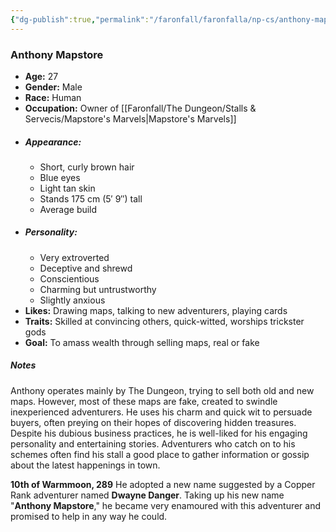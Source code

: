 ```yaml
---
{"dg-publish":true,"permalink":"/faronfall/faronfalla/np-cs/anthony-mapstore/"}
---
```


### Anthony Mapstore

- **Age:** 27
- **Gender:** Male
- **Race:** Human
- **Occupation:** Owner of [[Faronfall/The Dungeon/Stalls & Servecis/Mapstore's Marvels\|Mapstore's Marvels]]
- ##### **Appearance:**
  - Short, curly brown hair
  - Blue eyes
  - Light tan skin
  - Stands 175 cm (5′ 9″) tall
  - Average build
- ##### **Personality:**
  - Very extroverted
  - Deceptive and shrewd
  - Conscientious
  - Charming but untrustworthy
  - Slightly anxious
- **Likes:** Drawing maps, talking to new adventurers, playing cards
- **Traits:** Skilled at convincing others, quick-witted, worships trickster gods
- **Goal:** To amass wealth through selling maps, real or fake

##### Notes
Anthony operates mainly by The Dungeon, trying to sell both old and new maps. However, most of these maps are fake, created to swindle inexperienced adventurers. He uses his charm and quick wit to persuade buyers, often preying on their hopes of discovering hidden treasures. Despite his dubious business practices, he is well-liked for his engaging personality and entertaining stories. Adventurers who catch on to his schemes often find his stall a good place to gather information or gossip about the latest happenings in town.

**10th of Warmmoon, 289** He adopted a new name suggested by a Copper Rank adventurer named **Dwayne Danger**. Taking up his new name "**Anthony Mapstore**," he became very enamoured with this adventurer and promised to help in any way he could.